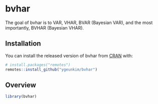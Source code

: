 
<!-- README.md is generated from README.Rmd. Please edit that file -->

# bvhar

<!-- badges: start -->
<!-- badges: end -->

The goal of bvhar is to VAR, VHAR, BVAR (Bayesian VAR), and the most
importantly, BVHAR (Bayesian VHAR).

## Installation

You can install the released version of bvhar from
[CRAN](https://CRAN.R-project.org) with:

``` r
# install.packages("remotes")
remotes::install_github("ygeunkim/bvhar")
```

## Overview

``` r
library(bvhar)
```
